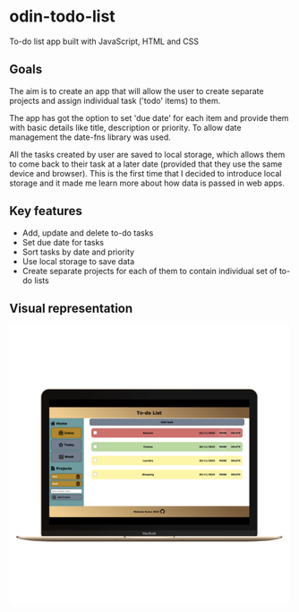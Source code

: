 # odin-todo-list
To-do list app built with JavaScript, HTML and CSS
<h2>Goals</h2>
<p>
The aim is to create an app that will allow the user to create separate projects and assign individual task ('todo' items) to them.
</p>
<p>
The app has got the option to set 'due date' for each item and provide them with basic details like title, description or priority. To allow date management the date-fns library was used.
</p>
<p>All the tasks created by user are saved to local storage, which allows them to come back to their task at a later date (provided that they use the same device and browser). This is the first time that I decided to introduce local storage and it made me learn more about how data is passed in web apps.</p>

<h2>Key features</h2>
<ul>
  <li>Add, update and delete to-do tasks</li>
  <li>Set due date for tasks</li>
  <li>Sort tasks by date and priority</li>
  <li>Use local storage to save data</li>
  <li>Create separate projects for each of them to contain individual set of to-do lists</li>
</ul>

<h2>Visual representation</h2>
<img width="500px" src="src/img/todo_1.png" alt="todo-list-app" />

